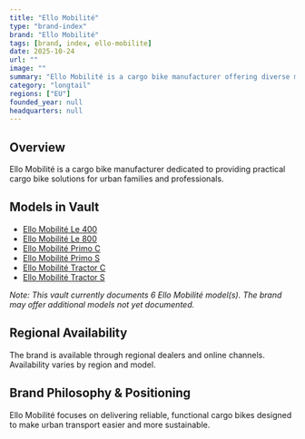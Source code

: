 ```yaml
---
title: "Ello Mobilité"
type: "brand-index"
brand: "Ello Mobilité"
tags: [brand, index, ello-mobilite]
date: 2025-10-24
url: ""
image: ""
summary: "Ello Mobilité is a cargo bike manufacturer offering diverse models for families and professionals."
category: "longtail"
regions: ["EU"]
founded_year: null
headquarters: null
---
```


## Overview

Ello Mobilité is a cargo bike manufacturer dedicated to providing practical cargo bike solutions for urban families and professionals.

## Models in Vault

- [Ello Mobilité Le 400](le-400.md)
- [Ello Mobilité Le 800](le-800.md)
- [Ello Mobilité Primo C](primo-c.md)
- [Ello Mobilité Primo S](primo-s.md)
- [Ello Mobilité Tractor C](tractor-c.md)
- [Ello Mobilité Tractor S](tractor-s.md)

_Note: This vault currently documents 6 Ello Mobilité model(s). The brand may offer additional models not yet documented._

## Regional Availability

The brand is available through regional dealers and online channels. Availability varies by region and model.

## Brand Philosophy & Positioning

Ello Mobilité focuses on delivering reliable, functional cargo bikes designed to make urban transport easier and more sustainable.
